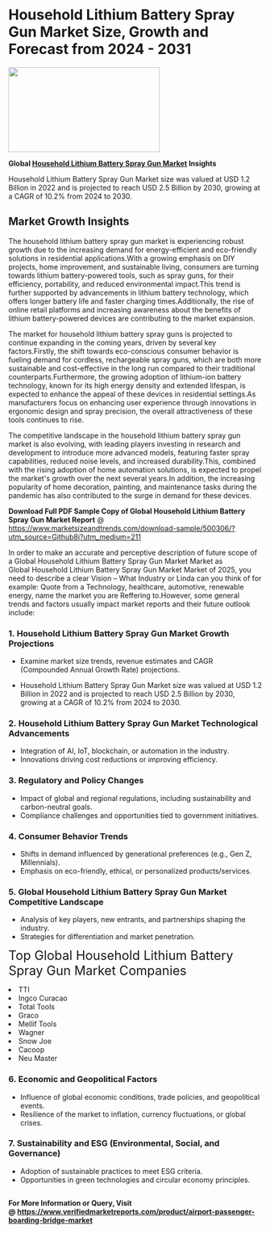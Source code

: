 <H1>Household Lithium Battery Spray Gun Market Size, Growth and Forecast from 2024 - 2031</H1><img class="aligncenter size-medium wp-image-584254" src="https://thirdeyenews.in/wp-content/uploads/2024/09/Global-Market-Research-300x168.jpeg" alt="" width="300" height="168" /><p><strong>Global&nbsp;<a href="https://www.marketsizeandtrends.com/download-sample/500306/?utm_source=Github8j?utm_medium=211">Household Lithium Battery Spray Gun Market</a> Insights</strong></p><p>Household Lithium Battery Spray Gun Market size was valued at USD 1.2 Billion in 2022 and is projected to reach USD 2.5 Billion by 2030, growing at a CAGR of 10.2% from 2024 to 2030.</p><p><h2>Market Growth Insights</h2> <p>The household lithium battery spray gun market is experiencing robust growth due to the increasing demand for energy-efficient and eco-friendly solutions in residential applications.With a growing emphasis on DIY projects, home improvement, and sustainable living, consumers are turning towards lithium battery-powered tools, such as spray guns, for their efficiency, portability, and reduced environmental impact.This trend is further supported by advancements in lithium battery technology, which offers longer battery life and faster charging times.Additionally, the rise of online retail platforms and increasing awareness about the benefits of lithium battery-powered devices are contributing to the market expansion.</p> <p>The market for household lithium battery spray guns is projected to continue expanding in the coming years, driven by several key factors.Firstly, the shift towards eco-conscious consumer behavior is fueling demand for cordless, rechargeable spray guns, which are both more sustainable and cost-effective in the long run compared to their traditional counterparts.Furthermore, the growing adoption of lithium-ion battery technology, known for its high energy density and extended lifespan, is expected to enhance the appeal of these devices in residential settings.As manufacturers focus on enhancing user experience through innovations in ergonomic design and spray precision, the overall attractiveness of these tools continues to rise.</p> <p>The competitive landscape in the household lithium battery spray gun market is also evolving, with leading players investing in research and development to introduce more advanced models, featuring faster spray capabilities, reduced noise levels, and increased durability.This, combined with the rising adoption of home automation solutions, is expected to propel the market's growth over the next several years.In addition, the increasing popularity of home decoration, painting, and maintenance tasks during the pandemic has also contributed to the surge in demand for these devices.</p> <p><span class=""><strong>Download Full PDF Sample Copy of Global Household Lithium Battery Spray Gun Market Report</strong> @ <a href="https://www.marketsizeandtrends.com/download-sample/500306/?utm_source=Github8j?utm_medium=211" target="_blank">https://www.marketsizeandtrends.com/download-sample/500306/?utm_source=Github8j?utm_medium=211</a></span></p><p>In order to make an accurate and perceptive description of future scope of a Global&nbsp;Household Lithium Battery Spray Gun Market Market as Global&nbsp;Household Lithium Battery Spray Gun Market Market of 2025, you need to describe a clear Vision &ndash; What Industry or Linda can you think of for example: Quote from a Technology, healthcare, automotive, renewable energy, name the market you are Reffering to.However, some general trends and factors usually impact market reports and their future outlook include:</p><h3>1.&nbsp;<strong>Household Lithium Battery Spray Gun Market Growth Projections</strong></h3><ul><li>Examine market size trends, revenue estimates and CAGR (Compounded Annual Growth Rate) projections.</li><li><p>Household Lithium Battery Spray Gun Market size was valued at USD 1.2 Billion in 2022 and is projected to reach USD 2.5 Billion by 2030, growing at a CAGR of 10.2% from 2024 to 2030.</p></li></ul><h3>2.&nbsp;<strong>Household Lithium Battery Spray Gun Market Technological Advancements</strong></h3><ul><li>Integration of AI, IoT, blockchain, or automation in the industry.</li><li>Innovations driving cost reductions or improving efficiency.</li></ul><h3>3.&nbsp;<strong>Regulatory and Policy Changes</strong></h3><ul><li>Impact of global and regional regulations, including sustainability and carbon-neutral goals.</li><li>Compliance challenges and opportunities tied to government initiatives.</li></ul><h3>4.&nbsp;<strong>Consumer Behavior Trends</strong></h3><ul><li>Shifts in demand influenced by generational preferences (e.g., Gen Z, Millennials).</li><li>Emphasis on eco-friendly, ethical, or personalized products/services.</li></ul><h3>5.&nbsp;<strong>Global Household Lithium Battery Spray Gun Market Competitive Landscape</strong></h3><ul><li>Analysis of key players, new entrants, and partnerships shaping the industry.</li><li>Strategies for differentiation and market penetration.</li></ul><p data-pm-slice="1 1 []"><span style="color: inherit; font-family: inherit; font-size: 25px;">Top Global Household Lithium Battery Spray Gun Market Companies</span></p><div class="" data-test-id=""><p><li>TTI</li><li> Ingco Curacao</li><li> Total Tools</li><li> Graco</li><li> Mellif Tools</li><li> Wagner</li><li> Snow Joe</li><li> Cacoop</li><li> Neu Master</li></p></div><h3>6.&nbsp;<strong>Economic and Geopolitical Factors</strong></h3><ul><li>Influence of global economic conditions, trade policies, and geopolitical events.</li><li>Resilience of the market to inflation, currency fluctuations, or global crises.</li></ul><h3>7.&nbsp;<strong>Sustainability and ESG (Environmental, Social, and Governance)</strong></h3><ul><li>Adoption of sustainable practices to meet ESG criteria.</li><li>Opportunities in green technologies and circular economy principles.</li></ul><h2><strong style="font-size: 14px;">For More Information or Query, Visit @&nbsp;</strong><a style="background-color: #ffffff; font-size: 14px;" href="https://www.marketsizeandtrends.com/report/household-lithium-battery-spray-gun-market/" target="_blank">https://www.verifiedmarketreports.com/product/airport-passenger-boarding-bridge-market</a></h2>